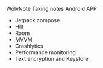 WolvNote
Taking notes Android APP

- Jetpack compose
- Hilt
- Room
- MVVM
- Crashlytics
- Performance monitoring
- Text encryption and Keystore